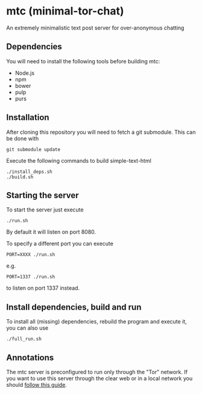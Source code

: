 # mtc (minimal-tor-chat)
An extremely minimalistic text post server for over-anonymous chatting
## Dependencies
You will need to install the following tools before building mtc:

- Node.js
- npm
- bower
- pulp
- purs
## Installation
After cloning this repository you will need to fetch a git submodule. This can be done with
```
git submodule update
```

Execute the following commands to build simple-text-html
```
./install_deps.sh
./build.sh
```
## Starting the server
To start the server just execute
```
./run.sh
```
By default it will listen on port 8080.

To specify a different port you can execute
```
PORT=XXXX ./run.sh
```
e.g.
```
PORT=1337 ./run.sh
```
to listen on port 1337 instead.

## Install dependencies, build and run
To install all (missing) dependencies, rebuild the program and execute it, you can also use
```
./full_run.sh
```

## Annotations
The mtc server is preconfigured to run only through the "Tor" network.
If you want to use this server through the clear web or in a local network you should [follow this guide](https://github.com/nwawrzyniak/mtc/wiki/Hosting-an-mtc-server-reachable-via-the-clear-web).
